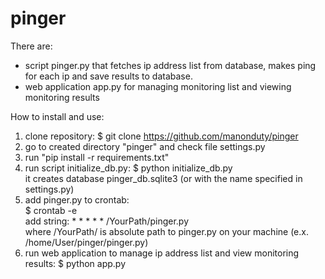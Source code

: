 # pinger

There are:
- script pinger.py that fetches ip address list from database, makes ping for each ip and save results to database.
- web application app.py for managing monitoring list and viewing monitoring results

How to install and use:

1. clone repository: $ git clone https://github.com/manonduty/pinger
2. go to created directory "pinger" and check file settings.py
3. run "pip install -r requirements.txt"
4. run script initialize_db.py: $ python initialize_db.py <br>
    it creates database pinger_db.sqlite3 (or with the name specified in settings.py)
5. add pinger.py to crontab: <br>
    $ crontab -e <br>
  add string: * * * * * /YourPath/pinger.py <br>
  where /YourPath/ is absolute path to pinger.py on your machine (e.x. /home/User/pinger/pinger.py)
6. run web application to manage ip address list and view monitoring results: $ python app.py
